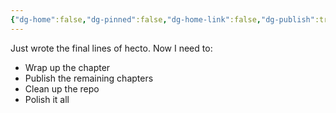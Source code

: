 ```yaml
---
{"dg-home":false,"dg-pinned":false,"dg-home-link":false,"dg-publish":true,"tags":["dgblip"],"disabled rules":["yaml-title","yaml-title-alias","file-name-heading"],"title":"philipp on mastodon @ 2024-06-21","created-date":"2024-06-21T12:23:45","id":112654589977967400,"updated-date":"2025-05-02T08:50:44","dg-path":"blips/112654589977967388.md","permalink":"/blips/112654589977967388/","dgPassFrontmatter":true}
---
```



Just wrote the final lines of hecto. Now I need to:
- Wrap up the chapter
- Publish the remaining chapters
- Clean up the repo
- Polish it all



